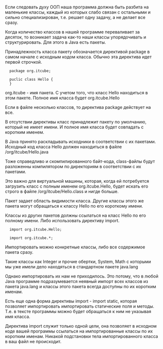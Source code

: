 Если следовать духу ООП наша программа должна быть разбита на маленькие классы, каждый из которых слабо связан с остальными и сильно специализирован, т.е. решает одну задачу, а не делает все сразу.

Когда количество классов в нашей программе переваливает за десяток, то возникает задача как-то наши классы упорядочивать и структурировать. Для этого в Java есть пакеты.

Принадлежность класса пакету обозначается директивой package в самом начале с исходным кодом класса. Обычно эта директива идет первой строчкой. 

```
  package org.itcube;

  puclic class Hello {
  }
```

org.itcube - имя пакета. C учетом того, что класс Hello находиться в этом пакете. Полное имя класса будет org.itcube.Hello

Если в файле несколько классов, то директива package действует на все.

В отсутствии директивы класс принадлежит пакету по умолчанию, который не имеет имени. И полное имя класса будет совпадать с коротким именем.

В Java принято раскладывать исходники в соответствии с их пакетами. Исходный код класса Hello должен находиться в файле /org/itcube/Hello.java

Тоже справедливо и скомпилированного байт-кода, class-файлы будут разложенны компилятором по директориям в соответствии с их пакетами. 

Это важно для виртуальной машины, которая, когда ей потребуется загрузить класс с полным именем org.itcube.Hello, будет искать его строго в файле /org/itcube/Hello.class и нигде больше.

Пакет задает область видимости класса. Другие классы этого же пакета могут обращаться к классу Hello по его короткому имени.

Классы из других пакетов должны ссылаться на класс Hello по его полному имени. Либо использовать директиву import.

```
  import org.itcube.Hello;

  import org.itcube.*;
```

Импортировать можно конкретные классы, либо все содержимое пакета сразу.

Такие классы как Integer и прочие обертки, System, Math с которыми мы уже имели дело находяться в стандартном пакете java.lang

Однако импортировать их нам не приходилось. Это потому, что в любой Java программе подразумевается неявный импорт всех классов из пакета java.lang и классы этого пакета всегда доступны по их коротким именам.

Есть еще одна форма директивы import - import static, которая позволяет импортировать импортировать статические поля и методы. Т.е. в тексте программы можно будет обращаться к ним не указывая имя класса. 

Директива import служит только одной цели, она позволяет в исходном коде вашей программы ссылаться на импортированные классы по их коротким именам. Никакой подстановки тела импортированного класса в ваш файл не происходит. 
